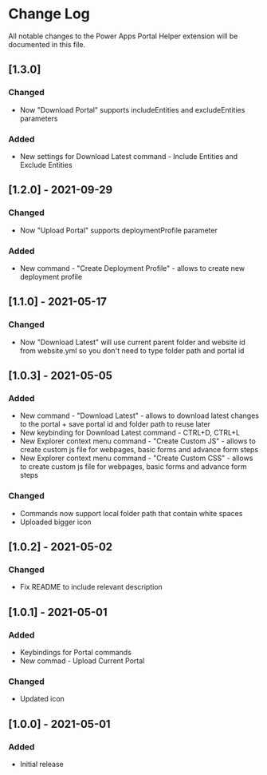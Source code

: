 # Change Log

All notable changes to the Power Apps Portal Helper extension will be documented in this file.

## [1.3.0]

### Changed

- Now "Download Portal" supports includeEntities and excludeEntities parameters

### Added

- New settings for Download Latest command - Include Entities and Exclude Entities

## [1.2.0] - 2021-09-29

### Changed

- Now "Upload Portal" supports deploymentProfile parameter

### Added

- New command - "Create Deployment Profile" - allows to create new deployment profile

## [1.1.0] - 2021-05-17

### Changed

- Now "Download Latest" will use current parent folder and website id from website.yml so you don't need to type folder path and portal id

## [1.0.3] - 2021-05-05

### Added

- New command - "Download Latest" - allows to download latest changes to the portal + save portal id and folder path to reuse later
- New keybinding for Download Latest command - CTRL+D, CTRL+L
- New Explorer context menu command - "Create Custom JS" - allows to create custom js file for webpages, basic forms and advance form steps
- New Explorer context menu command - "Create Custom CSS" - allows to create custom js file for webpages, basic forms and advance form steps

### Changed

- Commands now support local folder path that contain white spaces
- Uploaded bigger icon

## [1.0.2] - 2021-05-02

### Changed

- Fix README to include relevant description

## [1.0.1] - 2021-05-01

### Added

- Keybindings for Portal commands
- New commad - Upload Current Portal

### Changed

- Updated icon

## [1.0.0] - 2021-05-01

### Added

- Initial release
